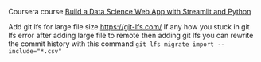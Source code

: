 Coursera course [Build a Data Science Web App with Streamlit and Python](https://www.coursera.org/learn/data-science-streamlit-python/supplement/abe3E/project-based-course-overview)

Add git lfs for large file size https://git-lfs.com/
If any how you stuck in git lfs error after adding large file to remote then adding git lfs you can rewrite the commit history with this command `git lfs migrate import --include="*.csv"`